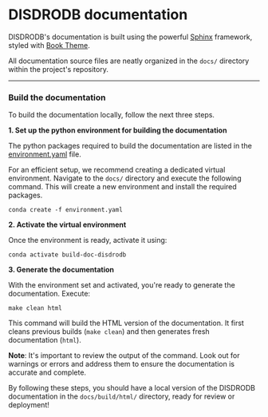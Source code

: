 # DISDRODB documentation

DISDRODB's documentation is built using the powerful [Sphinx](https://www.sphinx-doc.org/en/master/) framework,
styled with [Book Theme](https://sphinx-book-theme.readthedocs.io/en/stable/index.html).

All documentation source files are neatly organized in the `docs/` directory within the project's repository.

-----------------------------------------------------------------

### Build the documentation

To build the documentation locally, follow the next three steps.

**1. Set up the python environment for building the documentation**

  The python packages required to build the documentation are listed in the [environment.yaml](https://github.com/ltelab/disdrodb/blob/main/docs/environment.yaml) file.

  For an efficient setup, we recommend creating a dedicated virtual environment.
  Navigate to the `docs/` directory and execute the following command.
  This will create a new environment and install the required packages.

  ```
  conda create -f environment.yaml
  ```

**2. Activate the virtual environment**

  Once the environment is ready, activate it using:

  ```
  conda activate build-doc-disdrodb
  ```

**3. Generate the documentation**

With the environment set and activated, you're ready to generate the documentation.
Execute:

```
make clean html
```

This command will build the HTML version of the documentation.
It first cleans previous builds (`make clean`) and then generates fresh documentation (`html`).

**Note**: It's important to review the output of the command. Look out for warnings or errors and address them to ensure the documentation is accurate and complete.

By following these steps, you should have a local version of the DISDRODB documentation in the ``docs/build/html/`` directory,
ready for review or deployment!
